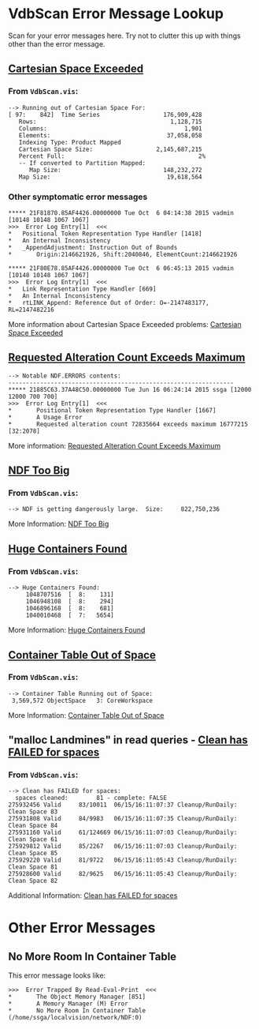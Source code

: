 # VdbScan Error Message Lookup

Scan for your error messages here.  Try not to clutter this up with things other than the error message.

## [Cartesian Space Exceeded](VdbScan-cartesian-space-exceeded.html)

### From `VdbScan.vis`:

```
--> Running out of Cartesian Space For:
[ 97:    842]  Time Series                  176,909,428
   Rows:                                      1,128,715
   Columns:                                       1,901
   Elements:                                 37,058,058
   Indexing Type: Product Mapped
   Cartesian Space Size:                  2,145,687,215
   Percent Full:                                      2%
   -- If converted to Partition Mapped: 
      Map Size:                             148,232,272
   Map Size:                                 19,618,564
```

### Other symptomatic error messages

```
***** 21F81870.85AF4426.00000000 Tue Oct  6 04:14:38 2015 vadmin [10148 10148 1067 1067]
>>>  Error Log Entry[1]  <<<
*	Positional Token Representation Type Handler [1418]
*	An Internal Inconsistency
*	_AppendAdjustment: Instruction Out of Bounds
*		Origin:2146621926, Shift:2040846, ElementCount:2146621926
```

```
***** 21F80E78.85AF4426.00000000 Tue Oct  6 06:45:13 2015 vadmin [10148 10148 1067 1067]
>>>  Error Log Entry[1]  <<<
*	Link Representation Type Handler [669]
*	An Internal Inconsistency
*	rtLINK_Append: Reference Out of Order: O=-2147483177, RL=2147482216
```

More information about Cartesian Space Exceeded problems: [Cartesian Space Exceeded](VdbScan-cartesian-space-exceeded.html)

## [Requested Alteration Count Exceeds Maximum](VdbScan-alteration-count-exceeds-maximum.html)

```
--> Notable NDF.ERRORS contents:
----------------------------------------------------------------
***** 21885C63.37A48C50.00000000 Tue Jun 16 06:24:14 2015 ssga [12000 12000 700 700]
>>>  Error Log Entry[1]  <<<
*       Positional Token Representation Type Handler [1667]
*       A Usage Error
*       Requested alteration count 72835664 exceeds maximum 16777215 [32:2078]
```

More information: [Requested Alteration Count Exceeds Maximum](VdbScan-alteration-count-exceeds-maximum.html)

## [NDF Too Big](VdbScan-ndf-too-big.html)

### From `VdbScan.vis`:

```
--> NDF is getting dangerously large.  Size:     822,750,236
```

More Information: [NDF Too Big](VdbScan-ndf-too-big.html)

## [Huge Containers Found](VdbScan-container-too-large.html)

### From `VdbScan.vis`:

```
--> Huge Containers Found:
     1048707516  [  8:    131]
     1046948108  [  8:    294]
     1046896168  [  8:    681]
     1040010468  [  7:   5654]
```

More Information: [Huge Containers Found](VdbScan-container-too-large.html)

## [Container Table Out of Space](VdbScan-container-table-out-of-space.html)

### From `VdbScan.vis`:

```
--> Container Table Running out of Space:
 3,569,572 ObjectSpace   3: CoreWorkspace
```

More Information: [Container Table Out of Space](VdbScan-container-table-out-of-space.html)

## "malloc Landmines" in read queries - [Clean has FAILED for spaces](VdbScan-clean-has-failed.html)

### From `VdbScan.vis`:

```
--> Clean has FAILED for spaces:
  spaces cleaned:        81 - complete: FALSE
275932456 Valid     83/10011  06/15/16:11:07:37 Cleanup/RunDaily:  Clean Space 83
275931808 Valid     84/9983   06/15/16:11:07:35 Cleanup/RunDaily:  Clean Space 84
275931160 Valid     61/124669 06/15/16:11:07:03 Cleanup/RunDaily:  Clean Space 61
275929812 Valid     85/2267   06/15/16:11:07:03 Cleanup/RunDaily:  Clean Space 85
275929220 Valid     81/9722   06/15/16:11:05:43 Cleanup/RunDaily:  Clean Space 81
275928600 Valid     82/9625   06/15/16:11:05:43 Cleanup/RunDaily:  Clean Space 82
```

Additional Information: [Clean has FAILED for spaces](VdbScan-clean-has-failed.html)

# Other Error Messages

## No More Room In Container Table

This error message looks like: 

```
>>>  Error Trapped By Read-Eval-Print  <<<
*       The Object Memory Manager [851]
*       A Memory Manager (M) Error
*       No More Room In Container Table (/home/ssga/localvision/network/NDF:0)
```
